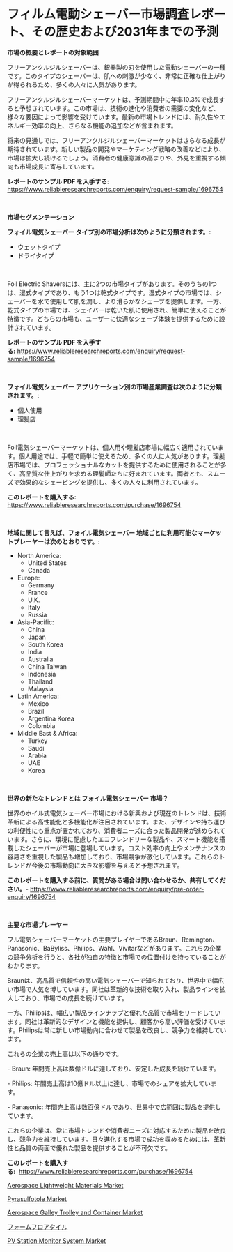 <p><h1>フィルム電動シェーバー市場調査レポート、その歴史および2031年までの予測</h1></p><p><strong>市場の概要とレポートの対象範囲</strong></p>
<p><p>フリーアンクルジルシェーバーは、銀器製の刃を使用した電動シェーバーの一種です。このタイプのシェーバーは、肌への刺激が少なく、非常に正確な仕上がりが得られるため、多くの人々に人気があります。</p><p>フリーアンクルジルシェーバーマーケットは、予測期間中に年率10.3%で成長すると予想されています。この市場は、技術の進化や消費者の需要の変化など、様々な要因によって影響を受けています。最新の市場トレンドには、耐久性やエネルギー効率の向上、さらなる機能の追加などが含まれます。</p><p>将来の見通しでは、フリーアンクルジルシェーバーマーケットはさらなる成長が期待されています。新しい製品の開発やマーケティング戦略の改善などにより、市場は拡大し続けるでしょう。消費者の健康意識の高まりや、外見を重視する傾向も市場成長に寄与しています。</p></p>
<p><strong>レポートのサンプル PDF を入手する:</strong> <a href="https://www.reliableresearchreports.com/enquiry/request-sample/1696754">https://www.reliableresearchreports.com/enquiry/request-sample/1696754</a></p>
<p>&nbsp;</p>
<p><strong>市場セグメンテーション</strong></p>
<p><strong>フォイル電気シェーバー タイプ別の市場分析は次のように分類されます。:</strong></p>
<p><ul><li>ウェットタイプ</li><li>ドライタイプ</li></ul></p>
<p>&nbsp;</p>
<p><p>Foil Electric Shaversには、主に2つの市場タイプがあります。そのうちの1つは、湿式タイプであり、もう1つは乾式タイプです。湿式タイプの市場では、シェーバーを水で使用して肌を潤し、より滑らかなシェーブを提供します。一方、乾式タイプの市場では、シェイバーは乾いた肌に使用され、簡単に使えることが特徴です。どちらの市場も、ユーザーに快適なシェーブ体験を提供するために設計されています。</p></p>
<p><strong>レポートのサンプル PDF を入手する:</strong>&nbsp;<a href="https://www.reliableresearchreports.com/enquiry/request-sample/1696754">https://www.reliableresearchreports.com/enquiry/request-sample/1696754</a></p>
<p>&nbsp;</p>
<p><strong> フォイル電気シェーバー アプリケーション別の市場産業調査は次のように分類されます。:</strong></p>
<p><ul><li>個人使用</li><li>理髪店</li></ul></p>
<p>&nbsp;</p>
<p><p>Foil電気シェーバーマーケットは、個人用や理髪店市場に幅広く適用されています。個人用途では、手軽で簡単に使えるため、多くの人に人気があります。理髪店市場では、プロフェッショナルなカットを提供するために使用されることが多く、高品質な仕上がりを求める理髪師たちに好まれています。両者とも、スムーズで効果的なシェービングを提供し、多くの人々に利用されています。</p></p>
<p><strong>このレポートを購入する:</strong>&nbsp; <a href="https://www.reliableresearchreports.com/purchase/1696754">https://www.reliableresearchreports.com/purchase/1696754</a></p>
<p>&nbsp;</p>
<p><strong>地域に関して言えば、フォイル電気シェーバー 地域ごとに利用可能なマーケットプレーヤーは次のとおりです。:</strong></p>
<p><ul>
    <li>
        North America:
        <ul>
            <li>United States</li>
            <li>Canada</li>
        </ul>
    </li>
    <li>
        Europe:
        <ul>
            <li>Germany</li>
            <li>France</li>
            <li>U.K.</li>
            <li>Italy</li>
            <li>Russia</li>
        </ul>
    </li>
    <li>
        Asia-Pacific:
        <ul>
            <li>China</li>
            <li>Japan</li>
            <li>South Korea</li>
            <li>India</li>
            <li>Australia</li>
            <li>China Taiwan</li>
            <li>Indonesia</li>
            <li>Thailand</li>
            <li>Malaysia</li>
        </ul>
    </li>
    <li>
        Latin America:
        <ul>
            <li>Mexico</li>
            <li>Brazil</li>
            <li>Argentina Korea</li>
            <li>Colombia</li>
        </ul>
    </li>
    <li>
        Middle East & Africa:
        <ul>
            <li>Turkey</li>
            <li>Saudi</li>
            <li>Arabia</li>
            <li>UAE</li>
            <li>Korea</li>
        </ul>
    </li>
    </ul></p>
<p>&nbsp;</p>
<p><strong>世界の新たなトレンドとは フォイル電気シェーバー 市場？</strong></p>
<p><p>世界のホイル式電気シェーバー市場における新興および現在のトレンドは、技術革新による高性能化と多機能化が注目されています。また、デザインや持ち運びの利便性にも重点が置かれており、消費者ニーズに合った製品開発が進められています。さらに、環境に配慮したエコフレンドリーな製品や、スマート機能を搭載したシェーバーが市場に登場しています。コスト効率の向上やメンテナンスの容易さを重視した製品も増加しており、市場競争が激化しています。これらのトレンドが今後の市場動向に大きな影響を与えると予想されます。</p></p>
<p><strong>このレポートを購入する前に、質問がある場合は問い合わせるか、共有してください。</strong>- <a href="https://www.reliableresearchreports.com/enquiry/pre-order-enquiry/1696754">https://www.reliableresearchreports.com/enquiry/pre-order-enquiry/1696754</a></p>
<p>&nbsp;</p>
<p><strong>主要な市場プレーヤー</strong></p>
<p><p>フル電気シェーバーマーケットの主要プレイヤーであるBraun、Remington、Panasonic、BaByliss、Philips、Wahl、Vivitarなどがあります。これらの企業の競争分析を行うと、各社が独自の特徴と市場での位置付けを持っていることがわかります。</p><p>Braunは、高品質で信頼性の高い電気シェーバーで知られており、世界中で幅広い市場で人気を博しています。同社は革新的な技術を取り入れ、製品ラインを拡大しており、市場での成長を続けています。</p><p>一方、Philipsは、幅広い製品ラインナップと優れた品質で市場をリードしています。同社は革新的なデザインと機能を提供し、顧客から高い評価を受けています。Philipsは常に新しい市場動向に合わせて製品を改良し、競争力を維持しています。</p><p>これらの企業の売上高は以下の通りです。</p><p>- Braun: 年間売上高は数億ドルに達しており、安定した成長を続けています。</p><p>- Philips: 年間売上高は10億ドル以上に達し、市場でのシェアを拡大しています。</p><p>- Panasonic: 年間売上高は数百億ドルであり、世界中で広範囲に製品を提供しています。</p><p>これらの企業は、常に市場トレンドや消費者ニーズに対応するために製品を改良し、競争力を維持しています。日々進化する市場で成功を収めるためには、革新性と品質の両面で優れた製品を提供することが不可欠です。</p></p>
<p><strong>このレポートを購入する:</strong>&nbsp;&nbsp;<a href="https://www.reliableresearchreports.com/purchase/1696754">https://www.reliableresearchreports.com/purchase/1696754</a></p>
<p><p><a href="https://view.publitas.com/reportprime-1/decoding-the-aerospace-lightweight-materials-market-a-deep-dive-into-the-latest-market-trends-market-segmentation-and-competitive-analysis/">Aerospace Lightweight Materials Market</a></p><p><a href="https://github.com/lbird53714/Market-Research-Report-List-3/blob/main/pyrasulfotole-market.md">Pyrasulfotole Market</a></p><p><a href="https://view.publitas.com/reportprime-1/aerospace-galley-trolley-and-container-market-provides-a-comprehensive-analysis-including-a-macro-overview-of-the-market-as-well-as-micro-details-such-as-market-size-and-competitive-landscape/">Aerospace Galley Trolley and Container Market</a></p><p><a href="https://github.com/sghwr779811674/Market-Research-Report-List-1/blob/main/4270420187355.md">フォームフロアタイル</a></p><p><a href="https://issuu.com/reportprime-2/docs/pv-station-monitor-system-market-size-2030.pptx">PV Station Monitor System Market</a></p></p>